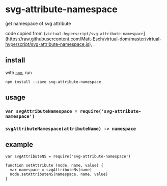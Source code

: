 # svg-attribute-namespace

get namespace of svg attribute

code copied from (`virtual-hyperscript/svg-attribute-namespace`](https://raw.githubusercontent.com/Matt-Esch/virtual-dom/master/virtual-hyperscript/svg-attribute-namespace.js), .

## install

with [`npm`](https://www.npmjs.com), run

```
npm install --save svg-attribute-namespace
```

## usage

### `var svgAttributeNamespace = require('svg-attribute-namespace')`

### `svgAttributeNamespace(attributeName) -> namespace`

## example

```
var svgAttributeNS = require('svg-attribute-namespace')

function setAttribute (node, name, value) {
  var namespace = svgAttributeNs(name)
  node.setAttributeNS(namespace, name, value)
}
```
